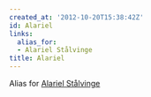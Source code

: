 ```yaml
---
created_at: '2012-10-20T15:38:42Z'
id: Alariel
links:
  alias_for:
  - Alariel Stålvinge
title: Alariel
---
```


Alias for [Alariel Stålvinge]

  [Alariel Stålvinge]: Alariel_Stålvinge